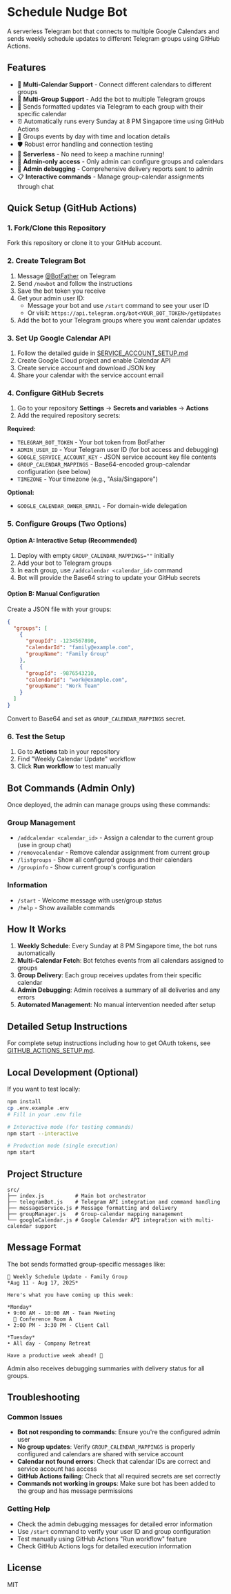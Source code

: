 # Schedule Nudge Bot

A serverless Telegram bot that connects to multiple Google Calendars and sends weekly schedule updates to different Telegram groups using GitHub Actions.

## Features

- 📅 **Multi-Calendar Support** - Connect different calendars to different groups
- 👥 **Multi-Group Support** - Add the bot to multiple Telegram groups
- 📱 Sends formatted updates via Telegram to each group with their specific calendar
- ⏰ Automatically runs every Sunday at 8 PM Singapore time using GitHub Actions
- 🔄 Groups events by day with time and location details
- 🛡️ Robust error handling and connection testing
- 🚀 **Serverless** - No need to keep a machine running!
- 🔐 **Admin-only access** - Only admin can configure groups and calendars
- 🔧 **Admin debugging** - Comprehensive delivery reports sent to admin
- 📋 **Interactive commands** - Manage group-calendar assignments through chat

## Quick Setup (GitHub Actions)

### 1. Fork/Clone this Repository

Fork this repository or clone it to your GitHub account.

### 2. Create Telegram Bot

1. Message [@BotFather](https://t.me/BotFather) on Telegram
2. Send `/newbot` and follow the instructions
3. Save the bot token you receive
4. Get your admin user ID:
   - Message your bot and use `/start` command to see your user ID
   - Or visit: `https://api.telegram.org/bot<YOUR_BOT_TOKEN>/getUpdates`
5. Add the bot to your Telegram groups where you want calendar updates

### 3. Set Up Google Calendar API

1. Follow the detailed guide in [SERVICE_ACCOUNT_SETUP.md](SERVICE_ACCOUNT_SETUP.md)
2. Create Google Cloud project and enable Calendar API
3. Create service account and download JSON key
4. Share your calendar with the service account email

### 4. Configure GitHub Secrets

1. Go to your repository **Settings** → **Secrets and variables** → **Actions**
2. Add the required repository secrets:

**Required:**
   - `TELEGRAM_BOT_TOKEN` - Your bot token from BotFather
   - `ADMIN_USER_ID` - Your Telegram user ID (for bot access and debugging)
   - `GOOGLE_SERVICE_ACCOUNT_KEY` - JSON service account key file contents
   - `GROUP_CALENDAR_MAPPINGS` - Base64-encoded group-calendar configuration (see below)
   - `TIMEZONE` - Your timezone (e.g., "Asia/Singapore")

**Optional:**
   - `GOOGLE_CALENDAR_OWNER_EMAIL` - For domain-wide delegation

### 5. Configure Groups (Two Options)

#### Option A: Interactive Setup (Recommended)
1. Deploy with empty `GROUP_CALENDAR_MAPPINGS=""` initially
2. Add your bot to Telegram groups
3. In each group, use `/addcalendar <calendar_id>` command
4. Bot will provide the Base64 string to update your GitHub secrets

#### Option B: Manual Configuration
Create a JSON file with your groups:
```json
{
  "groups": [
    {
      "groupId": -1234567890,
      "calendarId": "family@example.com", 
      "groupName": "Family Group"
    },
    {
      "groupId": -9876543210,
      "calendarId": "work@example.com",
      "groupName": "Work Team"
    }
  ]
}
```
Convert to Base64 and set as `GROUP_CALENDAR_MAPPINGS` secret.

### 6. Test the Setup

1. Go to **Actions** tab in your repository
2. Find "Weekly Calendar Update" workflow
3. Click **Run workflow** to test manually

## Bot Commands (Admin Only)

Once deployed, the admin can manage groups using these commands:

### Group Management
- `/addcalendar <calendar_id>` - Assign a calendar to the current group (use in group chat)
- `/removecalendar` - Remove calendar assignment from current group
- `/listgroups` - Show all configured groups and their calendars
- `/groupinfo` - Show current group's configuration

### Information
- `/start` - Welcome message with user/group status
- `/help` - Show available commands

## How It Works

1. **Weekly Schedule**: Every Sunday at 8 PM Singapore time, the bot runs automatically
2. **Multi-Calendar Fetch**: Bot fetches events from all calendars assigned to groups
3. **Group Delivery**: Each group receives updates from their specific calendar
4. **Admin Debugging**: Admin receives a summary of all deliveries and any errors
5. **Automated Management**: No manual intervention needed after setup

## Detailed Setup Instructions

For complete setup instructions including how to get OAuth tokens, see [GITHUB_ACTIONS_SETUP.md](GITHUB_ACTIONS_SETUP.md).

## Local Development (Optional)

If you want to test locally:

```bash
npm install
cp .env.example .env
# Fill in your .env file

# Interactive mode (for testing commands)
npm start --interactive

# Production mode (single execution)
npm start
```

## Project Structure

```
src/
├── index.js          # Main bot orchestrator
├── telegramBot.js    # Telegram API integration and command handling
├── messageService.js # Message formatting and delivery
├── groupManager.js   # Group-calendar mapping management
└── googleCalendar.js # Google Calendar API integration with multi-calendar support
```

## Message Format

The bot sends formatted group-specific messages like:

```
📅 Weekly Schedule Update - Family Group
*Aug 11 - Aug 17, 2025*

Here's what you have coming up this week:

*Monday*
• 9:00 AM - 10:00 AM - Team Meeting
  📍 Conference Room A
• 2:00 PM - 3:30 PM - Client Call

*Tuesday*
• All day - Company Retreat

Have a productive week ahead! 💪
```

Admin also receives debugging summaries with delivery status for all groups.

## Troubleshooting

### Common Issues
- **Bot not responding to commands**: Ensure you're the configured admin user
- **No group updates**: Verify `GROUP_CALENDAR_MAPPINGS` is properly configured and calendars are shared with service account
- **Calendar not found errors**: Check that calendar IDs are correct and service account has access
- **GitHub Actions failing**: Check that all required secrets are set correctly
- **Commands not working in groups**: Make sure bot has been added to the group and has message permissions

### Getting Help
- Check the admin debugging messages for detailed error information
- Use `/start` command to verify your user ID and group configuration
- Test manually using GitHub Actions "Run workflow" feature
- Check GitHub Actions logs for detailed execution information

## License

MIT
